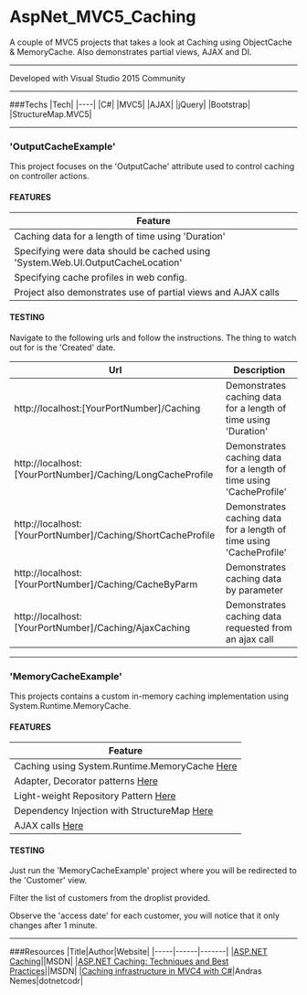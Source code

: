 # AspNet_MVC5_Caching

A couple of MVC5 projects that takes a look at Caching using ObjectCache & MemoryCache. Also demonstrates partial views, AJAX and DI.

---

Developed with Visual Studio 2015 Community

---

###Techs
|Tech|
|----|
|C#|
|MVC5|
|AJAX|
|jQuery|
|Bootstrap|
|StructureMap.MVC5|

---

### 'OutputCacheExample'

This project focuses on the 'OutputCache' attribute used to control caching on controller actions. 

#### FEATURES

|Feature|
|-------|
|Caching data for a length of time using 'Duration'|
|Specifying were data should be cached using 'System.Web.UI.OutputCacheLocation'|
|Specifying cache profiles in web config.|
|Project also demonstrates use of partial views and AJAX calls|

#### TESTING

Navigate to the following urls and follow the instructions. The thing to watch out for is the 'Created' date. 

|Url|Description|
|---|-----------|
|http://localhost:[YourPortNumber]/Caching | Demonstrates caching data for a length of time using 'Duration'|
|http://localhost:[YourPortNumber]/Caching/LongCacheProfile | Demonstrates caching data for a length of time using 'CacheProfile'|
|http://localhost:[YourPortNumber]/Caching/ShortCacheProfile | Demonstrates caching data for a length of time using 'CacheProfile'|
|http://localhost:[YourPortNumber]/Caching/CacheByParm | Demonstrates caching data by parameter|
|http://localhost:[YourPortNumber]/Caching/AjaxCaching | Demonstrates caching data requested from an ajax call|

---

### 'MemoryCacheExample'

This projects contains a custom in-memory caching implementation using System.Runtime.MemoryCache.

#### FEATURES
|Feature|
|-------|
|Caching using System.Runtime.MemoryCache [Here](https://github.com/Apollo013/AspNet_MVC5_Caching/blob/master/MemoryCacheExample/Cache/SystemMemoryCache.cs)|
|Adapter, Decorator patterns [Here](https://github.com/Apollo013/AspNet_MVC5_Caching/blob/master/MemoryCacheExample/Services/InMemoryCachedCustomerService.cs)|
|Light-weight Repository Pattern [Here](https://github.com/Apollo013/AspNet_MVC5_Caching/tree/master/MemoryCacheExample/Repository)|
|Dependency Injection with StructureMap [Here](https://github.com/Apollo013/AspNet_MVC5_Caching/blob/master/MemoryCacheExample/DependencyResolution/IoC.cs)|
|AJAX calls [Here](https://github.com/Apollo013/AspNet_MVC5_Caching/blob/master/MemoryCacheExample/Views/Customer/Index.cshtml)|

#### TESTING
Just run the 'MemoryCacheExample' project where you will be redirected to the 'Customer' view.

Filter the list of customers from the droplist provided.

Observe the 'access date' for each customer, you will notice that it only changes after 1 minute.

---

###Resources
|Title|Author|Website|
|-----|------|-------|
|[ASP.NET Caching](https://msdn.microsoft.com/en-us/library/xsbfdd8c.aspx)||MSDN|
|[ASP.NET Caching: Techniques and Best Practices](https://msdn.microsoft.com/en-us/library/aa478965.aspx)||MSDN|
|[Caching infrastructure in MVC4 with C#](https://dotnetcodr.com/2013/02/07/caching-infrastructure-in-mvc4-with-c-caching-controller-actions/)|Andras Nemes|dotnetcodr|
